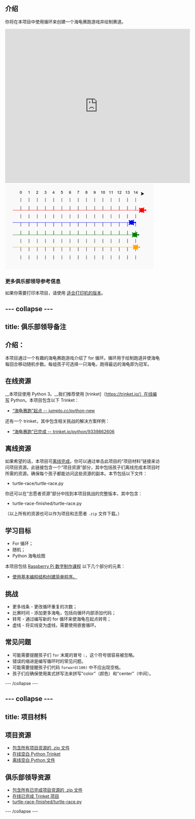 ## 介绍

你将在本项目中使用循环来创建一个海龟赛跑游戏并绘制赛道。  

<div class="trinket">
  <iframe src="https://trinket.io/embed/python/9339862606?outputOnly=true&start=result" width="600" height="500" frameborder="0" marginwidth="0" marginheight="0" allowfullscreen>
  </iframe>
  <img src="images/race-finished.png">
</div>

### 更多俱乐部领导参考信息

如果你需要打印本项目，请使用 [适合打印机的版本](https://projects.raspberrypi.org/en/projects/turtle-race/print)。


--- collapse ---
---
title: 俱乐部领导备注
---


## 介绍：
本项目通过一个有趣的海龟赛跑游戏介绍了 for 循环。循环用于绘制跑道并使海龟每回合移动随机步数。每组孩子可选择一只海龟，跑得最远的海龟即为冠军。 

## 在线资源

__本项目使用 Python 3。__我们推荐使用 [trinket]（https://trinket.io/）在线编写 Python。本项目包含以下 Trinket：

+ [“海龟赛跑”起点 -- jumpto.cc/python-new](http://jumpto.cc/python-new)

还有一个 trinket，其中包含相关挑战的解决方案样例：

+ [“海龟赛跑”已完成 -- trinket.io/python/9339862606](https://trinket.io/python/9339862606)

## 离线资源
如果希望的话，本项目可[离线完成](https://www.codeclubprojects.org/en-GB/resources/python-working-offline/)。你可以通过单击此项目的“项目材料”链接来访问项目资源。此链接包含一个“项目资源”部分，其中包括孩子们离线完成本项目时所需的资源。确保每个孩子都能访问这些资源的副本。本节包括以下文件：

+ turtle-race/turtle-race.py

你还可以在“志愿者资源”部分中找到本项目挑战的完整版本，其中包含：

+ turtle-race-finished/turtle-race.py

（以上所有的资源也可以作为项目和志愿者 `.zip` 文件下载。）

## 学习目标
+ For 循环；
+ 随机；
+ Python 海龟绘图

本项目包括 [Raspberry Pi 数字制作课程](http://rpf.io/curriculum) 以下几个部分的元素：

+ [使用基本编程结构创建简单程序。](https://www.raspberrypi.org/curriculum/programming/creator)

## 挑战
+ 更多线条 - 更改循环重复的次数；
+ 比赛时间 - 添加更多海龟，包括向循环内部添加代码；
+ 转弯 - 通过编写新的 for 循环来使海龟在起点转弯；
+ 虚线 - 将实线变为虚线，需要使用嵌套循环。

## 常见问题
+ 可能需要提醒孩子们 `for` 末尾的冒号 `:`，这个符号很容易被忽略。 
+ 错误的缩进是编写循环时的常见问题。
+ 可能需要提醒孩子们代码 `forward(100)` 中不应出现空格。
+ 孩子们应确保使用美式拼写法来拼写“color”（颜色）和“center”（中间）。



--- /collapse ---


--- collapse ---
---
title: 项目材料
---
## 项目资源
* [包含所有项目资源的 .zip 文件](resources/turtle-race-project-resources.zip)
* [在线空白 Python Trinket](http://jumpto.cc/python-new)
* [离线空白 Python 文件](resources/new-new.py)

## 俱乐部领导资源
* [包含所有已完成项目资源的 .zip 文件](resources/turtle-race-volunteer-resources.zip)
* [在线已完成 Trinket 项目](https://trinket.io/python/9339862606)
* [turtle-race-finished/turtle-race.py](resources/turtle-race-finished-turtle-race.py)

--- /collapse ---
